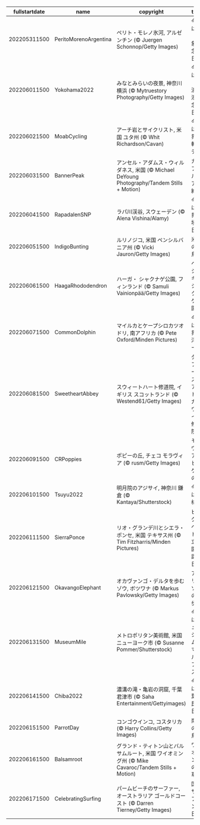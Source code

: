 |fullstartdate|name|copyright|title|image|
|--|--|--|--|--|
202205311500|PeritoMorenoArgentina|ペリト・モレノ氷河, アルゼンチン (© Juergen Schonnop/Getty Images)|今日は「気象記念日」|![](/ja-JP/2022/06/202205311500PeritoMorenoArgentina.jpg)|
202206011500|Yokohama2022|みなとみらいの夜景, 神奈川 横浜 (© Mytruestory Photography/Getty Images)|今日は「横浜開港記念日」|![](/ja-JP/2022/06/202206011500Yokohama2022.jpg)|
202206021500|MoabCycling|アーチ岩とサイクリスト, 米国 ユタ州  (© Whit Richardson/Cavan)|今日は世界自転車デー|![](/ja-JP/2022/06/202206021500MoabCycling.jpg)|
202206031500|BannerPeak|アンセル・アダムス・ウィルダネス, 米国 (© Michael DeYoung Photography/Tandem Stills + Motion)|カリフォルニアの絶景|![](/ja-JP/2022/06/202206031500BannerPeak.jpg)|
202206041500|RapadalenSNP|ラパ川渓谷, スウェーデン (© Alena Vishina/Alamy)|今日は世界環境の日|![](/ja-JP/2022/06/202206041500RapadalenSNP.jpg)|
202206051500|IndigoBunting|ルリノジコ, 米国 ペンシルバニア州 (© Vicki Jauron/Getty Images)|米国の野鳥|![](/ja-JP/2022/06/202206051500IndigoBunting.jpg)|
202206061500|HaagaRhododendron|ハーガ・ シャクナゲ公園, フィンランド (© Samuli Vainionpää/Getty Images)|ヘルシンキのシャクナゲ公園|![](/ja-JP/2022/06/202206061500HaagaRhododendron.jpg)|
202206071500|CommonDolphin|マイルカとケープシロカツオドリ, 南アフリカ (© Pete Oxford/Minden Pictures)|今日は世界海洋デー|![](/ja-JP/2022/06/202206071500CommonDolphin.jpg)|
202206081500|SweetheartAbbey|スウィートハート修道院, イギリス スコットランド (© Westend61/Getty Images)|ダンフリーズ・アンド・ガロウェイの修道院|![](/ja-JP/2022/06/202206081500SweetheartAbbey.jpg)|
202206091500|CRPoppies|ポピーの丘, チェコ モラヴィア (© rusm/Getty Images)|モラヴィアのヒナゲシの丘|![](/ja-JP/2022/06/202206091500CRPoppies.jpg)|
202206101500|Tsuyu2022|明月院のアジサイ, 神奈川 鎌倉 (© Kantaya/Shutterstock)|今日は入梅|![](/ja-JP/2022/06/202206101500Tsuyu2022.jpg)|
202206111500|SierraPonce|リオ・グランデ川とシエラ・ポンセ, 米国 テキサス州 (© Tim Fitzharris/Minden Pictures)|ビッグ・ベンド国立公園の誕生日|![](/ja-JP/2022/06/202206111500SierraPonce.jpg)|
202206121500|OkavangoElephant|オカヴァンゴ・デルタを歩むゾウ, ボツワナ (© Markus Pavlowsky/Getty Images)|アフリカゾウの散歩|![](/ja-JP/2022/06/202206121500OkavangoElephant.jpg)|
202206131500|MuseumMile|メトロポリタン美術館, 米国 ニューヨーク市 (© Susanne Pommer/Shutterstock)|今週はミュージアム・マイル・フェス|![](/ja-JP/2022/06/202206131500MuseumMile.jpg)|
202206141500|Chiba2022|濃溝の滝・亀岩の洞窟, 千葉 君津市 (© Saha Entertainment/Gettyimages)|今日は千葉県民の日|![](/ja-JP/2022/06/202206141500Chiba2022.jpg)|
202206151500|ParrotDay|コンゴウインコ, コスタリカ (© Harry Collins/Getty Images)|南米の野鳥|![](/ja-JP/2022/06/202206151500ParrotDay.jpg)|
202206161500|Balsamroot|グランド・ティトン山とバルサムルート, 米国 ワイオミング州 (© Mike Cavaroc/Tandem Stills + Motion)|ワイオミングの野草|![](/ja-JP/2022/06/202206161500Balsamroot.jpg)|
202206171500|CelebratingSurfing|パームビーチのサーファー, オーストラリア ゴールドコースト (© Darren Tierney/Getty Images)|国際サーフィンの日|![](/ja-JP/2022/06/202206171500CelebratingSurfing.jpg)|
